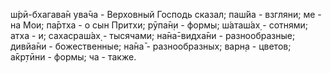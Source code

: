 ш́рӣ-бхагава̄н ува̄ча - Верховный Господь сказал; паш́йа - взгляни; ме - на Мои; па̄ртха - о сын Притхи; рӯпа̄н̣и - формы; ш́аташ́ах̣ - сотнями; атха - и; сахасраш́ах̣ - тысячами; на̄на̄-видха̄ни - разнообразные; дивйа̄ни - божественные; на̄на̄ - разнообразных; варн̣а - цветов; а̄кр̣тӣни - формы; ча - также.